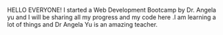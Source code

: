 HELLO EVERYONE!
I started a Web Development Bootcamp by Dr. Angela yu and I will be sharing all my progress and my code here .I am learning a lot of things and Dr Angela Yu is an amazing teacher.
